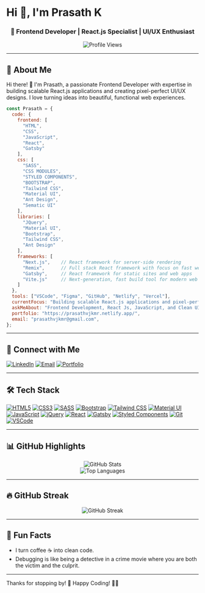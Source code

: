 # Hi 👋, I'm Prasath K

<h3 align="center">🚀 Frontend Developer | React.js Specialist | UI/UX Enthusiast</h3>

<p align="center">
   <img src="https://komarev.com/ghpvc/?username=prasathvjkmr&label=Profile%20views&color=blueviolet&style=flat" alt="Profile Views" />
</p>

---

## 🌟 About Me

Hi there! 👋 I'm Prasath, a passionate Frontend Developer with expertise in building scalable React.js applications and creating pixel-perfect UI/UX designs. I love turning ideas into beautiful, functional web experiences.

```js
const Prasath = {
  code: {
    frontend: [
      "HTML",
      "CSS",
      "JavaScript",
      "React",
      "Gatsby"
    ],
    css: [
      "SASS",
      "CSS MODULES",
      "STYLED COMPONENTS",
      "BOOTSTRAP",
      "Tailwind CSS",
      "Material UI",
      "Ant Design",
      "Sematic UI"
    ],
    libraries: [
      "JQuery",
      "Material UI",
      "Bootstrap",
      "Tailwind CSS",
      "Ant Design"
    ],
    frameworks: [
      "Next.js",    // React framework for server-side rendering
      "Remix",      // Full stack React framework with focus on fast web apps
      "Gatsby",     // React framework for static sites and web apps
      "Vite.js"     // Next-generation, fast build tool for modern web projects (often used with React)
    ]
  },
  tools: ["VSCode", "Figma", "GitHub", "Netlify", "Vercel"],
  currentFocus: "Building scalable React.js applications and pixel-perfect UI/UX",
  askMeAbout: "Frontend Development, React Js, JavaScript, and Clean UI Design",
  portfolio: "https://prasathvjkmr.netlify.app/",
  email: "prasathvjkmr@gmail.com",
};
```

---

## 🔗 Connect with Me

<p align="left">
  <a href="https://linkedin.com/in/prasathvjkmr" target="_blank"><img src="https://img.shields.io/badge/LinkedIn-%230077B5.svg?style=flat&logo=linkedin&logoColor=white" alt="LinkedIn"></a>
  <a href="mailto:prasathvjkmr@gmail.com"><img src="https://img.shields.io/badge/Email-D14836?style=flat&logo=gmail&logoColor=white" alt="Email"></a>
  <a href="https://prasathvjkmr.netlify.app/" target="_blank"><img src="https://img.shields.io/badge/Portfolio-000000?style=flat&logo=vercel&logoColor=white" alt="Portfolio"></a>
</p>

---

## 🛠️ Tech Stack

<p align="left">
<a href="https://developer.mozilla.org/en-US/docs/Learn/HTML" target="_blank"><img src="https://img.shields.io/badge/HTML5-%23E34F26.svg?style=flat&logo=html5&logoColor=white" alt="HTML5"></a>
<a href="https://web.dev/learn/css/" target="_blank"><img src="https://img.shields.io/badge/CSS3-%231572B6.svg?style=flat&logo=css3&logoColor=white" alt="CSS3"></a>
<a href="https://sass-lang.com/" target="_blank"><img src="https://img.shields.io/badge/Sass-%23CC6699.svg?style=flat&logo=sass&logoColor=white" alt="SASS"></a>
<a href="https://getbootstrap.com/" target="_blank"><img src="https://img.shields.io/badge/Bootstrap-%23563D7C.svg?style=flat&logo=bootstrap&logoColor=white" alt="Bootstrap"></a>
<a href="https://tailwindcss.com/" target="_blank"><img src="https://img.shields.io/badge/TailwindCSS-%2338B2AC.svg?style=flat&logo=tailwind-css&logoColor=white" alt="Tailwind CSS"></a>
<a href="https://mui.com/" target="_blank"><img src="https://img.shields.io/badge/Material%20UI-%230081CB.svg?style=flat&logo=mui&logoColor=white" alt="Material UI"></a>
<a href="https://developer.mozilla.org/en-US/docs/Learn/Javascript" target="_blank"><img src="https://img.shields.io/badge/JavaScript-%23F7DF1E.svg?style=flat&logo=javascript&logoColor=black" alt="JavaScript"></a>
<a href="https://jquery.com/" target="_blank"><img src="https://img.shields.io/badge/jQuery-%230769AD.svg?style=flat&logo=jquery&logoColor=white" alt="jQuery"></a>
<a href="https://reactjs.org/" target="_blank"><img src="https://img.shields.io/badge/React-%2320232A.svg?style=flat&logo=react&logoColor=%2361DAFB" alt="React"></a>
<a href="https://www.gatsbyjs.com/" target="_blank"><img src="https://img.shields.io/badge/Gatsby-%23663399.svg?style=flat&logo=gatsby&logoColor=white" alt="Gatsby"></a>
<a href="https://styled-components.com/" target="_blank"><img src="https://img.shields.io/badge/Styled%20Components-%23DB7093.svg?style=flat&logo=styled-components&logoColor=white" alt="Styled Components"></a>
<a href="https://git-scm.com/" target="_blank"><img src="https://img.shields.io/badge/Git-%23F05033.svg?style=flat&logo=git&logoColor=white" alt="Git"></a>
<a href="https://code.visualstudio.com/" target="_blank"><img src="https://img.shields.io/badge/VSCode-%23007ACC.svg?style=flat&logo=visual-studio-code&logoColor=white" alt="VSCode"></a>
</p>

---

## 📊 GitHub Highlights

<p align="center">
   <img src="https://github-readme-stats.vercel.app/api?username=prasathvjkmr&show_icons=true&theme=radical" alt="GitHub Stats" />
   <br />
   <img src="https://github-readme-stats.vercel.app/api/top-langs/?username=prasathvjkmr&layout=compact&theme=radical" alt="Top Languages" />
</p>

---

## 🔥 GitHub Streak

<p align="center">
   <img src="https://github-readme-streak-stats.herokuapp.com/?user=prasathvjkmr&theme=radical&hide_border=true" alt="GitHub Streak" />
</p>

---

## 🎯 Fun Facts

- I turn coffee ☕ into clean code.
- Debugging is like being a detective in a crime movie where you are both the victim and the culprit.

---

Thanks for stopping by! 🚀 Happy Coding! 👨‍💻

